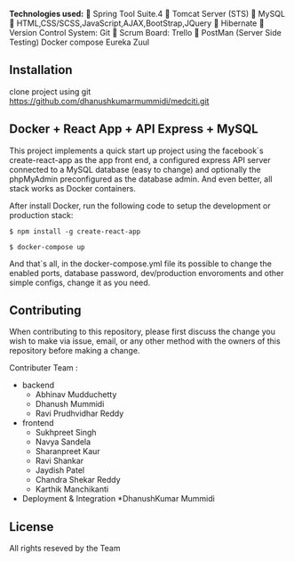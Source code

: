 **Technologies used:**
 Spring Tool Suite.4
 Tomcat Server (STS)
 MySQL
 HTML,CSS/SCSS,JavaScript,AJAX,BootStrap,JQuery
 Hibernate
 Version Control System: Git
 Scrum Board: Trello
 PostMan (Server Side Testing)
  Docker compose
  Eureka
  Zuul


## Installation
clone project using git https://github.com/dhanushkumarmummidi/medciti.git


## Docker + React App + API Express + MySQL

This project implements a quick start up project using the facebook`s create-react-app as the app front end,
a configured express API server connected to a MySQL database (easy to change) and optionally the phpMyAdmin
preconfigured as the database admin. And even better, all stack works as Docker containers.

After install Docker, run the following code to setup the development or production stack:

````
$ npm install -g create-react-app  

$ docker-compose up
````

And that`s all, in the docker-compose.yml file its possible to change the enabled ports, database password, dev/production envoroments and other simple configs, change it as you need.

## Contributing
When contributing to this repository, please first discuss the change you wish to make via issue, email, or any other method with the owners of this repository before making a change.

Contributer Team :
* backend
	* Abhinav Mudduchetty
	* Dhanush Mummidi
	* Ravi Prudhvidhar Reddy
* frontend
	* Sukhpreet Singh
	* Navya Sandela
  	* Sharanpreet Kaur
 	 * Ravi Shankar
 	 * Jaydish Patel
 	 * Chandra Shekar Reddy
 	 * Karthik Manchikanti
 * Deployment & Integration
        *DhanushKumar Mummidi


## License
All rights reseved by the Team
